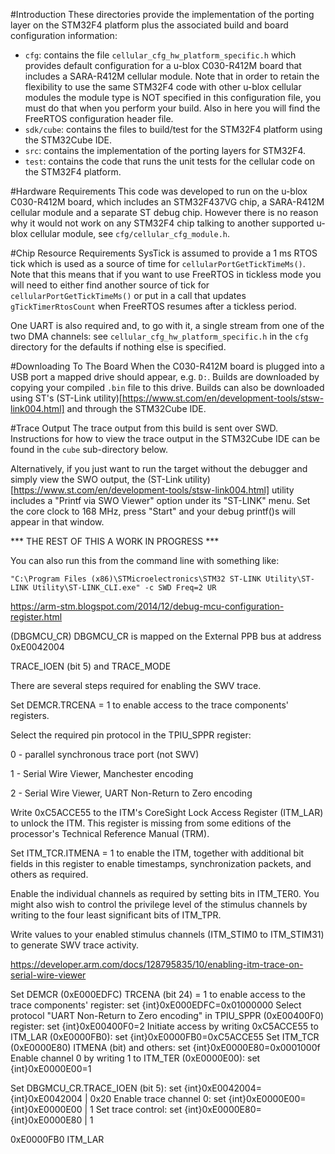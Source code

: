 #Introduction
These directories provide the implementation of the porting layer on the STM32F4 platform plus the associated build and board configuration information:

- `cfg`: contains the file `cellular_cfg_hw_platform_specific.h` which provides default configuration for a u-blox C030-R412M board that includes a SARA-R412M cellular module.  Note that in order to retain the flexibility to use the same STM32F4 code with other u-blox cellular modules the module type is NOT specified in this configuration file, you must do that when you perform your build.  Also in here you will find the FreeRTOS configuration header file.
- `sdk/cube`: contains the files to build/test for the STM32F4 platform using the STM32Cube IDE.
- `src`: contains the implementation of the porting layers for STM32F4.
- `test`: contains the code that runs the unit tests for the cellular code on the STM32F4 platform.

#Hardware Requirements
This code was developed to run on the u-blox C030-R412M board, which includes an STM32F437VG chip, a SARA-R412M cellular module and a separate ST debug chip.  However there is no reason why it would not work on any STM32F4 chip talking to another supported u-blox cellular module, see `cfg/cellular_cfg_module.h`.

#Chip Resource Requirements
SysTick is assumed to provide a 1 ms RTOS tick which is used as a source of time for `cellularPortGetTickTimeMs()`.  Note that this means that if you want to use FreeRTOS in tickless mode you will need to either find another source of tick for `cellularPortGetTickTimeMs()` or put in a call that updates `gTickTimerRtosCount` when FreeRTOS resumes after a tickless period.

One UART is also required and, to go with it, a single stream from one of the two DMA channels: see `cellular_cfg_hw_platform_specific.h` in the `cfg` directory for the defaults if nothing else is specified.

#Downloading To The Board
When the C030-R412M board is plugged into a USB port a mapped drive should appear, e.g. `D:`.  Builds are downloaded by copying your compiled `.bin` file to this drive.  Builds can also be downloaded using ST's (ST-Link utility)[https://www.st.com/en/development-tools/stsw-link004.html] and through the STM32Cube IDE.

#Trace Output
The trace output from this build is sent over SWD.  Instructions for how to view the trace output in the STM32Cube IDE can be found in the `cube` sub-directory below.

Alternatively, if you just want to run the target without the debugger and simply view the SWO output, the (ST-Link utility)[https://www.st.com/en/development-tools/stsw-link004.html] utility includes a "Printf via SWO Viewer" option under its "ST-LINK" menu.  Set the core clock to 168 MHz, press "Start" and your debug printf()s will appear in that window.

*** THE REST OF THIS A WORK IN PROGRESS ***

You can also run this from the command line with something like:

```
"C:\Program Files (x86)\STMicroelectronics\STM32 ST-LINK Utility\ST-LINK Utility\ST-LINK_CLI.exe" -c SWD Freq=2 UR
```

https://arm-stm.blogspot.com/2014/12/debug-mcu-configuration-register.html

(DBGMCU_CR)
DBGMCU_CR is mapped on the External PPB bus at address 0xE0042004

 TRACE_IOEN (bit 5) and
TRACE_MODE



There are several steps required for enabling the SWV trace.

Set DEMCR.TRCENA = 1 to enable access to the trace components' registers.

Select the required pin protocol in the TPIU_SPPR register:

0 - parallel synchronous trace port (not SWV)

1 - Serial Wire Viewer, Manchester encoding

2 - Serial Wire Viewer, UART Non-Return to Zero encoding

Write 0xC5ACCE55 to the ITM's CoreSight Lock Access Register (ITM_LAR) to unlock the ITM. This register is missing from some editions of the processor's Technical Reference Manual (TRM).

Set ITM_TCR.ITMENA = 1 to enable the ITM, together with additional bit fields in this register to enable timestamps, synchronization packets, and others as required.

Enable the individual channels as required by setting bits in ITM_TER0. You might also wish to control the privilege level of the stimulus channels by writing to the four least significant bits of ITM_TPR.

Write values to your enabled stimulus channels (ITM_STIM0 to ITM_STIM31) to generate SWV trace activity.


https://developer.arm.com/docs/128795835/10/enabling-itm-trace-on-serial-wire-viewer

Set DEMCR (0xE000EDFC) TRCENA (bit 24) = 1 to enable access to the trace components' register: set {int}0xE000EDFC=0x01000000
Select protocol "UART Non-Return to Zero encoding" in TPIU_SPPR (0xE00400F0) register:         set {int}0xE00400F0=2
Initiate access by writing 0xC5ACCE55 to ITM_LAR (0xE0000FB0):                                 set {int}0xE0000FB0=0xC5ACCE55
Set ITM_TCR (0xE0000E80) ITMENA (bit) and others:                                              set {int}0xE0000E80=0x0001000f
Enable channel 0 by writing 1 to ITM_TER (0xE0000E00):                                         set {int}0xE0000E00=1



Set DBGMCU_CR.TRACE_IOEN (bit 5):  set {int}0xE0042004={int}0xE0042004 | 0x20
Enable trace channel 0:            set {int}0xE0000E00={int}0xE0000E00 | 1
Set trace control: set {int}0xE0000E80={int}0xE0000E80 | 1


0xE0000FB0	ITM_LAR
